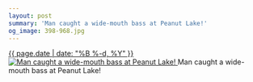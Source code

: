 ```yaml
---
layout: post
summary: 'Man caught a wide-mouth bass at Peanut Lake!'
og_image: 398-968.jpg
---
```


<p>
 <time>
  <a href="/398">
   {{ page.date | date: "%B %-d, %Y" }}
  </a>
 </time>
 <a href="/398">
  <img alt="Man caught a wide-mouth bass at Peanut Lake!" data-taken="3/28/2015" sizes="(min-width: 700px) 50vw, calc(100vw - 2rem)" src="{{ site.assets_url }}/398-484.jpg" srcset="{{ site.assets_url }}/398-968.jpg 968w, {{ site.assets_url }}/398-726.jpg 726w, {{ site.assets_url }}/398-484.jpg 484w, {{ site.assets_url }}/398-242.jpg 242w"/>
 </a>
 <span>
  Man caught a wide-mouth bass at Peanut Lake!
 </span>
</p>
